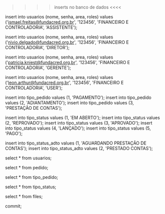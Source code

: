 
>>>> inserts no banco de dados <<<<

insert into usuarios (nome, senha, area, roles)
values ('ismael.freitas@fundacred.org.br', '123456', 'FINANCEIRO E CONTROLADORIA', 'ASSISTENTE');

insert into usuarios (nome, senha, area, roles)
values ('nivio.delgado@fundacred.org.br', '123456', 'FINANCEIRO E CONTROLADORIA', 'DIRETOR');

insert into usuarios (nome, senha, area, roles)
values ('patricia.kniest@fundacred.org.br', '123456', 'FINANCEIRO E CONTROLADORIA', 'GERENTE');

insert into usuarios (nome, senha, area, roles)
values ('leon.arthur@fundacred.org.br', '123456', 'FINANCEIRO E CONTROLADORIA', 'USER');

insert into tipo_pedido values (1, 'PAGAMENTO');
insert into tipo_pedido values (2, 'ADIANTAMENTO');
insert into tipo_pedido values (3, 'PRESTAÇÃO DE CONTAS');

insert into tipo_status values (1, 'EM ABERTO');
insert into tipo_status values (2, 'REPROVADO');
insert into tipo_status values (3, 'APROVADO');
insert into tipo_status values (4, 'LANÇADO');
insert into tipo_status values (5, 'PAGO');

insert into tipo_status_adto values (1, 'AGUARDANDO PRESTAÇÃO DE CONTAS');
insert into tipo_status_adto values (2, 'PRESTADO CONTAS');

select * from usuarios;

select * from pedido;

select * from tipo_pedido;

select * from tipo_status;

select * from files;

commit;